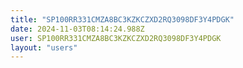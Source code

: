 ```yaml
---
title: "SP100RR331CMZA8BC3KZKCZXD2RQ3098DF3Y4PDGK"
date: 2024-11-03T08:14:24.988Z
user: SP100RR331CMZA8BC3KZKCZXD2RQ3098DF3Y4PDGK
layout: "users"
---
```

    